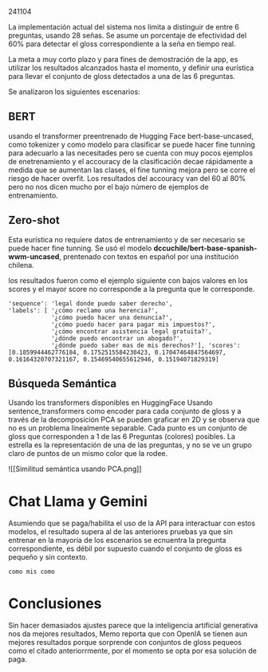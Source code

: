 241104 

La implementación actual del sistema nos limita a distinguir de entre 6 preguntas, usando  28 señas. Se asume un porcentaje de efectividad del 60% para detectar el gloss correspondiente a la seña en tiempo real. 

La meta a muy corto plazo y para fines de demostración de la app, es utilizar los resultados alcanzados hasta el momento, y definir una eurística  para llevar el conjunto de gloss detectados a una de las 6 preguntas. 

Se analizaron los siguientes escenarios: 


## BERT
usando el transformer preentrenado de Hugging Face bert-base-uncased, como tokenizer y como modelo para clasificar se puede hacer fine tunning para adecuarlo a las necesitades pero se cuenta con muy pocos ejemplos de enetrenamiento y el accouracy de la clasificación decae rápidamente a medida que se aumentan las clases, el fine tunning mejora pero se corre el riesgo de hacer overfit.  Los resultados del accouracy van del 60 al 80% pero no nos dicen mucho por el bajo número de ejemplos de entrenamiento.


## Zero-shot
Esta eurística no requiere datos de entrenamiento y de ser necesario se puede hacer fine tunning. Se usó el modelo **dccuchile/bert-base-spanish-wwm-uncased**, prentenado con textos en español por una institución chilena.

los resultados fueron como el ejemplo siguiente con bajos valores en los scores y el mayor score no corresponde a la pregunta que le corresponde.

````
'sequence': 'legal donde puedo saber derecho', 
'labels': [ '¿cómo reclamo una herencia?', 
			'¿cómo puedo hacer una denuncia?', 
			'¿cómo puedo hacer para pagar mis impuestos?', 
			'¿cómo encontrar asistencia legal gratuita?', 
			'¿dónde puedo encontrar un abogado?', 
			'¿dónde puedo saber mas de mis derechos?'], 'scores': [0.1859944462776184, 0.1752515584230423, 0.17047464847564697, 0.16164320707321167, 0.15469540655612946, 0.15194071829319]

````



## Búsqueda Semántica 
Usando los transformers disponibles en HuggingFace 
Usando sentence_transformers como encoder para cada conjunto de gloss y a través de la decomposición PCA se pueden graficar en 2D y se observa que no es un problema linealmente separable. Cada punto es un conjunto de gloss que corresponden a 1 de las 6 Preguntas (colores) posibles. La estrella es la representación de una de las preguntas, y no se ve un grupo claro de puntos de un mismo color que la rodee.  


![[Similitud semántica usando PCA.png]]


# Chat Llama y Gemini 
Asumiendo que se paga/habilita el uso de la API para interactuar con estos modelos, el resultado supera al de las anteriores pruebas ya que sin entrenar en la mayoría de los escenarios se ecnuentra la pregunta correspondiente, es débil por supuesto cuando el conjunto de gloss es pequeño y sin contexto. 
````
como mis como
````


# Conclusiones
Sin hacer demasiados ajustes parece que la inteligencia artificial generativa nos da mejores resultados, Memo reporta que con OpenIA se tienen aun mejores resultados porque sorprende con conjuntos de gloss pequeos como el citado anteriorrmente, por el momento se opta por esa solución de paga.